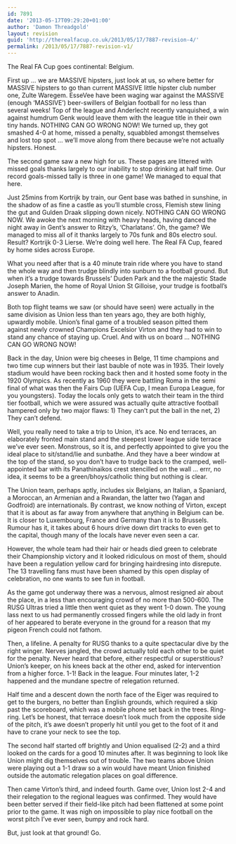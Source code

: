 ```yaml
---
id: 7891
date: '2013-05-17T09:29:20+01:00'
author: 'Damon Threadgold'
layout: revision
guid: 'http://therealfacup.co.uk/2013/05/17/7887-revision-4/'
permalink: /2013/05/17/7887-revision-v1/
---
```


The Real FA Cup goes continental: Belgium.

First up … we are MASSIVE hipsters, just look at us, so where better for MASSIVE hipsters to go than current MASSIVE little hipster club number one, Zulte Waregem. EsseVee have been waging war against the MASSIVE (enough ‘MASSIVE’) beer-swillers of Belgian football for no less than several weeks! Top of the league and Anderlecht recently vanquished, a win against humdrum Genk would leave them with the league title in their own tiny hands. NOTHING CAN GO WRONG NOW! We turned up, they got smashed 4-0 at home, missed a penalty, squabbled amongst themselves and lost top spot … we’ll move along from there because we’re not actually hipsters. Honest.

The second game saw a new high for us. These pages are littered with missed goals thanks largely to our inability to stop drinking at half time. Our record goals-missed tally is three in one game! We managed to equal that here.

Just 25mins from Kortrijk by train, our Gent base was bathed in sunshine, in the shadow of as fine a castle as you’ll stumble cross, Flemish stew lining the gut and Gulden Draak slipping down nicely. NOTHING CAN GO WRONG NOW. We awoke the next morning with heavy heads, having danced the night away in Gent’s answer to Ritzy’s, ‘Charlatans’. Oh, the game? We managed to miss all of it thanks largely to 70s funk and 80s electro soul. Result? Kortrijk 0-3 Lierse. We’re doing well here. The Real FA Cup, feared by home sides across Europe.

What you need after that is a 40 minute train ride where you have to stand the whole way and then trudge blindly into sunburn to a football ground. But when it’s a trudge towards Brussels’ Duden Park and the the majestic Stade Joseph Marien, the home of Royal Union St Gilloise, your trudge is football’s answer to Anadin.

Both top flight teams we saw (or should have seen) were actually in the same division as Union less than ten years ago, they are both highly, upwardly mobile. Union’s final game of a troubled season pitted them against newly crowned Champions Excelsior Virton and they had to win to stand any chance of staying up. Cruel. And with us on board … NOTHING CAN GO WRONG NOW!

Back in the day, Union were big cheeses in Belge, 11 time champions and two time cup winners but their last bauble of note was in 1935. Their lovely stadium would have been rocking back then and it hosted some footy in the 1920 Olympics. As recently as 1960 they were battling Roma in the semi final of what was then the Fairs Cup (UEFA Cup, I mean Europa League, for you youngsters). Today the locals only gets to watch their team in the third tier football, which we were assured was actually quite attractive football hampered only by two major flaws: 1) They can’t put the ball in the net, 2) They can’t defend.

Well, you really need to take a trip to Union, it’s ace. No end terraces, an elaborately fronted main stand and the steepest lower league side terrace we’ve ever seen. Monstrous, so it is, and perfectly appointed to give you the ideal place to sit/stand/lie and sunbathe. And they have a beer window at the top of the stand, so you don’t have to trudge back to the cramped, well-appointed bar with its Panathinaikos crest stencilled on the wall … errr, no idea, it seems to be a green/bhoys/catholic thing but nothing is clear.

The Union team, perhaps aptly, includes six Belgians, an Italian, a Spaniard, a Moroccan, an Armenian and a Rwandan, the latter two (Yagan and Godfroid) are internationals. By contrast, we know nothing of Virton, except that it is about as far away from anywhere that anything in Belgium can be. It is closer to Luxembourg, France and Germany than it is to Brussels. Rumour has it, it takes about 6 hours drive down dirt tracks to even get to the capital, though many of the locals have never even seen a car.

However, the whole team had their hair or heads died green to celebrate their Championship victory and it looked ridiculous on most of them, should have been a regulation yellow card for bringing hairdresing into disrepute. The 13 travelling fans must have been shamed by this open display of celebration, no one wants to see fun in football.

As the game got underway there was a nervous, almost resigned air about the place, in a less than encouraging crowd of no more than 500-600. The RUSG Ultras tried a little then went quiet as they went 1-0 down. The young lass next to us had permanently crossed fingers while the old lady in front of her appeared to berate everyone in the ground for a reason that my pigeon French could not fathom.

Then, a lifeline. A penalty for RUSG thanks to a quite spectacular dive by the right winger. Nerves jangled, the crowd actually told each other to be quiet for the penalty. Never heard that before, either respectful or superstitious? Union’s keeper, on his knees back at the other end, asked for intervention from a higher force. 1-1! Back in the league. Four minutes later, 1-2 happened and the mundane spectre of relegation returned.

Half time and a descent down the north face of the Eiger was required to get to the burgers, no better than English grounds, which required a skip past the scoreboard, which was a mobile phone set back in the trees. Ring-ring. Let’s be honest, that terrace doesn’t look much from the opposite side of the pitch, it’s awe doesn’t properly hit until you get to the foot of it and have to crane your neck to see the top.

The second half started off brightly and Union equalised (2-2) and a third looked on the cards for a good 10 minutes after. It was beginning to look like Union might dig themselves out of trouble. The two teams above Union were playing out a 1-1 draw so a win would have meant Union finished outside the automatic relegation places on goal difference.

Then came Virton’s third, and indeed fourth. Game over, Union lost 2-4 and their relegation to the regional leagues was confirmed. They would have been better served if their field-like pitch had been flattened at some point prior to the game. It was nigh on impossible to play nice football on the worst pitch I’ve ever seen, bumpy and rock hard.

But, just look at that ground! Go.